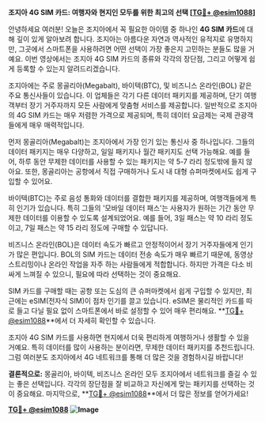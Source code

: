 **조지아 4G SIM 카드: 여행자와 현지인 모두를 위한 최고의 선택 [[TG💪+ @esim1088](https://t.me/s/esim1088)]**

안녕하세요 여러분! 오늘은 조지아에서 꼭 필요한 아이템 중 하나인 **4G SIM 카드**에 대해 깊이 있게 알아보려 합니다. 조지아는 아름다운 자연과 역사적인 유적지로 유명하지만, 그곳에서 스마트폰을 사용하려면 어떤 선택이 가장 좋은지 고민하는 분들도 많을 거예요. 이번 영상에서는 조지아 4G SIM 카드의 종류와 각각의 장단점, 그리고 어떻게 쉽게 등록할 수 있는지 알려드리겠습니다.

조지아에는 주로 몽골리아(Megabalt), 바이텍(BTC), 및 비즈니스 온라인(BOL) 같은 주요 통신사들이 있습니다. 이 업체들은 각기 다른 데이터 패키지를 제공하며, 단기 여행객부터 장기 거주자까지 모든 사람에게 맞춤형 서비스를 제공합니다. 일반적으로 조지아의 4G SIM 카드는 매우 저렴한 가격으로 제공되며, 특히 데이터 요금제는 국제 관광객들에게 매우 매력적입니다.

먼저 몽골리아(Megabalt)는 조지아에서 가장 인기 있는 통신사 중 하나입니다. 그들의 데이터 패키지는 매우 다양하고, 일일 패키지나 월간 패키지도 선택 가능해요. 예를 들어, 하루 동안 무제한 데이터를 사용할 수 있는 패키지는 약 5-7 라리 정도밖에 들지 않아요. 또한, 몽골리아는 공항에서 직접 구매하거나 도시 내 대형 슈퍼마켓에서도 쉽게 구입할 수 있어요.

바이텍(BTC)는 주로 음성 통화와 데이터를 결합한 패키지를 제공하며, 여행객들에게 특히 인기가 있습니다. 특히 그들의 '모바일 데이터 패스'는 사용자가 원하는 기간 동안 무제한 데이터를 이용할 수 있도록 설계되었어요. 예를 들어, 3일 패스는 약 10 라리 정도이고, 7일 패스는 약 15 라리 정도에 구매할 수 있답니다.

비즈니스 온라인(BOL)은 데이터 속도가 빠르고 안정적이어서 장기 거주자들에게 인기가 많은 편입니다. BOL의 SIM 카드는 데이터 전송 속도가 매우 빠르기 때문에, 동영상 스트리밍이나 온라인 작업을 자주 하는 사람들에게 적합합니다. 하지만 가격은 다소 비싸게 느껴질 수 있으니, 필요에 따라 선택하는 것이 중요해요.

SIM 카드를 구매할 때는 공항 또는 도심의 큰 슈퍼마켓에서 쉽게 구입할 수 있지만, 최근에는 eSIM(전자식 SIM)이 점차 인기를 끌고 있습니다. eSIM은 물리적인 카드를 따로 들고 다닐 필요 없이 스마트폰에서 바로 설정할 수 있어 매우 편리해요. **[TG💪+ @esim1088](https://t.me/s/esim1088)**에서 더 자세히 확인할 수 있습니다.

조지아 4G SIM 카드를 사용하면 현지에서 더욱 편리하게 여행하거나 생활할 수 있을 거예요. 특히 데이터를 많이 사용하는 분이라면, 무제한 데이터 패키지를 추천드립니다. 그럼 여러분도 조지아에서 4G 네트워크를 통해 더 많은 것을 경험하시길 바랍니다!

**결론적으로:** 몽골리아, 바이텍, 비즈니스 온라인 모두 조지아에서 네트워크를 즐길 수 있는 좋은 선택입니다. 각각의 장단점을 잘 비교하고 자신에게 맞는 패키지를 선택하는 것이 중요해요. 마지막으로, **[TG💪+ @esim1088](https://t.me/s/esim1088)**에서 더 많은 정보를 얻어가세요! 

**[TG💪+ @esim1088](https://t.me/s/esim1088) ![Image](https://i.postimg.cc/Y0z9fWf4/image.png)**